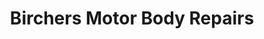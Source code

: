 ---
title: "Birchers Motor Body Repairs"
url: /barrow-in-furness/birchers-motor-body-repairs/
shop: car repair
---
